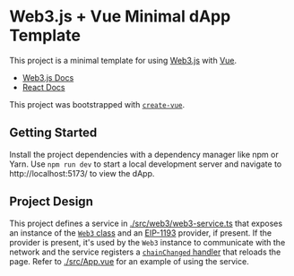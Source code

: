 # Web3.js + Vue Minimal dApp Template

This project is a minimal template for using [Web3.js](https://web3js.org/) with
[Vue](https://vuejs.org/).

- [Web3.js Docs](https://docs.web3js.org/)
- [React Docs](https://vuejs.org/guide/introduction.html)

This project was bootstrapped with
[`create-vue`](https://github.com/vuejs/create-vue).

## Getting Started

Install the project dependencies with a dependency manager like npm or Yarn. Use
`npm run dev` to start a local development server and navigate to
http://localhost:5173/ to view the dApp.

## Project Design

This project defines a service in
[./src/web3/web3-service.ts](./src/web3/web3-service.ts) that exposes an
instance of the [`Web3` class](https://docs.web3js.org/api/web3/class/Web3) and
an [EIP-1193](https://eips.ethereum.org/EIPS/eip-1193) provider, if present. If
the provider is present, it's used by the `Web3` instance to communicate with
the network and the service registers a
[`chainChanged` handler](https://docs.metamask.io/wallet/reference/provider-api/#chainchanged)
that reloads the page. Refer to [./src/App.vue](./src/App.vue) for an example of
using the service.
